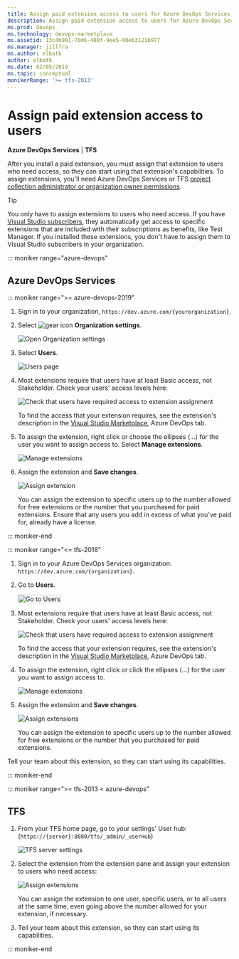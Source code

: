 ```yaml
---
title: Assign paid extension access to users for Azure DevOps Services and TFS
description: Assign paid extension access to users for Azure DevOps Services and Team Foundation Server (TFS)
ms.prod: devops
ms.technology: devops-marketplace
ms.assetid: 13c4b901-70d6-488f-9ee5-00eb3121b977 
ms.manager: jillfra
ms.author: elbatk
author: elbatk
ms.date: 02/05/2019
ms.topic: conceptual
monikerRange: '>= tfs-2013'
---
```



# Assign paid extension access to users

**Azure DevOps Services** | **TFS**

After you install a paid extension, you must assign that extension to users who need access, so they can start using that extension's capabilities. 
To assign extensions, you'll need Azure DevOps Services or TFS [project collection administrator or organization owner permissions](./faq-extensions.md#find-owner).

> [!TIP]
> You only have to assign extensions to users who need access. If you have [Visual Studio subscribers](https://marketplace.visualstudio.com/subscriptions), 
> they automatically get access to specific extensions that are included with their subscriptions as benefits, like Test Manager. If you installed these extensions, you don't have to assign them to Visual Studio subscribers in your organization. 

::: moniker range="azure-devops"


## Azure DevOps Services

::: moniker range=">= azure-devops-2019"

1. Sign in to your organization, ```https://dev.azure.com/{yourorganization}```.

2. Select ![gear icon](../_img/icons/gear-icon.png) **Organization settings**.

   ![Open Organization settings](../_shared/_img/settings/open-admin-settings-vert.png)

3. Select **Users**.

   ![Users page](../_shared/_img/settings/open-organization-settings-users-vert.png)
   
4. Most extensions require that users have at least Basic access, not Stakeholder. Check your users' access levels here:

   ![Check that users have required access to extension assignment](_img/user-access-level.png)

   To find the access that your extension requires, see the extension's description in the [Visual Studio Marketplace](https://marketplace.visualstudio.com/azuredevops), Azure DevOps tab.

5. To assign the extension, right click or choose the ellipses (...) for the user you want to assign access to. Select **Manage extensions**.

   ![Manage extensions](_img/manage-extensions.png)

6. Assign the extension and **Save changes**.

   ![Assign extension](_img/assign-extension.png)

   You can assign the extension to specific users up to the number allowed for free extensions or the number that you purchased for paid extensions. Ensure that any users you add in excess of what you've paid for, already have a license.

::: moniker-end

::: moniker range="<= tfs-2018"

1. Sign in to your Azure DevOps Services organization: ```https://dev.azure.com/{organization}```.

2. Go to **Users**.

   <img alt="Go to Users" src="../_shared/_img/users-hub-updated-ui.png" style="border: 1px solid #CCCCCC" />

3. Most extensions require that users have at least Basic access, not Stakeholder. Check your users' access levels here:

   ![Check that users have required access to extension assignment](_img/user-access-level.png)

   To find the access that your extension requires, see the extension's description in the [Visual Studio Marketplace](https://marketplace.visualstudio.com/azuredevops), Azure DevOps tab.

4. To assign the extension, right click or click the ellipses (...) for the user you want to assign access to.

   ![Manage extensions](_img/assign-extensions/manage-extensions.png)

5. Assign the extension and **Save changes**.

   ![Assign extensions](_img/assign-extensions/assign-extension.png)

   You can assign the extension to specific users up to the number allowed for free extensions or the number that you purchased for paid extensions.

Tell your team about this extension, so they can start using its capabilities.

::: moniker-end

::: moniker range=">= tfs-2013 < azure-devops"

## TFS

1.  From your TFS home page, go to your settings' User hub: (```https://{server}:8080/tfs/_admin/_userHub```)

    ![TFS server settings](../_shared/_img/users-hub-tfs-updated.png)

2.  Select the extension from the extension pane and assign your extension to users who need access:

    ![Assign extensions](_img/assign-extensions/assign-extension-tfs.png)

    You can assign the extension to one user, specific users, or to all users at the same time, even going above the number allowed 
    for your extension, if necessary.

3.  Tell your team about this extension, so they can start using its capabilities.

::: moniker-end
